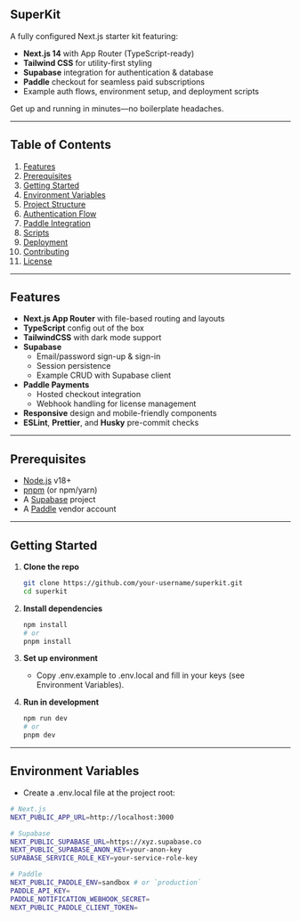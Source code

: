 ## SuperKit

A fully configured Next.js starter kit featuring:

- **Next.js 14** with App Router (TypeScript-ready)  
- **Tailwind CSS** for utility-first styling  
- **Supabase** integration for authentication & database  
- **Paddle** checkout for seamless paid subscriptions  
- Example auth flows, environment setup, and deployment scripts  

Get up and running in minutes—no boilerplate headaches.

---

## Table of Contents

1. [Features](#features)  
2. [Prerequisites](#prerequisites)  
3. [Getting Started](#getting-started)  
4. [Environment Variables](#environment-variables)  
5. [Project Structure](#project-structure)  
6. [Authentication Flow](#authentication-flow)  
7. [Paddle Integration](#paddle-integration)  
8. [Scripts](#scripts)  
9. [Deployment](#deployment)  
10. [Contributing](#contributing)  
11. [License](#license)  

---

## Features

- **Next.js App Router** with file-based routing and layouts  
- **TypeScript** config out of the box  
- **TailwindCSS** with dark mode support  
- **Supabase**  
  - Email/password sign-up & sign-in  
  - Session persistence  
  - Example CRUD with Supabase client  
- **Paddle Payments**  
  - Hosted checkout integration  
  - Webhook handling for license management  
- **Responsive** design and mobile-friendly components  
- **ESLint**, **Prettier**, and **Husky** pre-commit checks  

---

## Prerequisites

- [Node.js](https://nodejs.org/) v18+  
- [pnpm](https://pnpm.io/) (or npm/yarn)  
- A [Supabase](https://app.supabase.com/) project  
- A [Paddle](https://vendors.paddle.com/) vendor account  

---

## Getting Started

1. **Clone the repo**  
   ```bash
   git clone https://github.com/your-username/superkit.git
   cd superkit

2. **Install dependencies**
   ```bash
   npm install
   # or
   pnpm install

3. **Set up environment**
   - Copy .env.example to .env.local and fill in your keys (see Environment Variables).

4. **Run in development**
   ```bash
   npm run dev
   # or
   pnpm dev

---

## Environment Variables
   - Create a .env.local file at the project root:
   ```bash
   # Next.js
   NEXT_PUBLIC_APP_URL=http://localhost:3000

   # Supabase
   NEXT_PUBLIC_SUPABASE_URL=https://xyz.supabase.co
   NEXT_PUBLIC_SUPABASE_ANON_KEY=your-anon-key
   SUPABASE_SERVICE_ROLE_KEY=your-service-role-key
   
   # Paddle
   NEXT_PUBLIC_PADDLE_ENV=sandbox # or `production`
   PADDLE_API_KEY=
   PADDLE_NOTIFICATION_WEBHOOK_SECRET=
   NEXT_PUBLIC_PADDLE_CLIENT_TOKEN=
